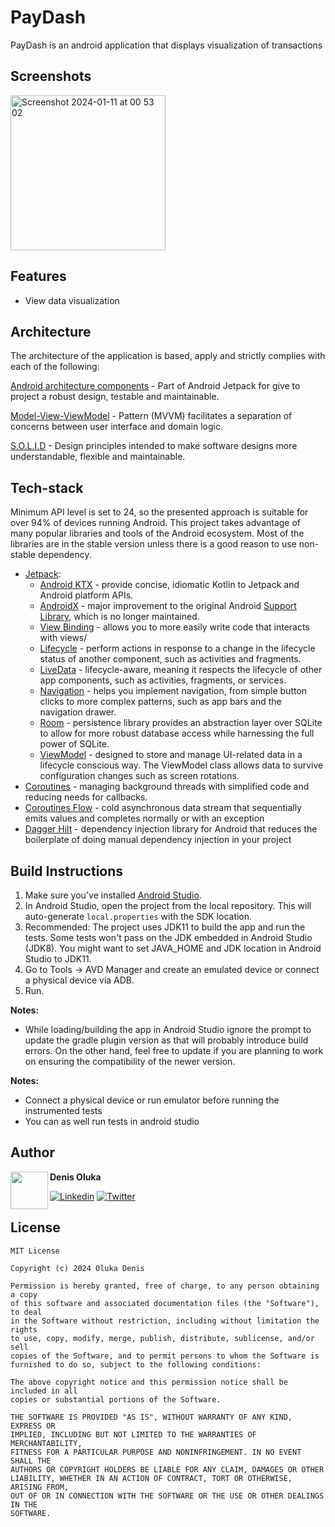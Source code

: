 # PayDash #

PayDash is an android application that displays visualization of transactions

## Screenshots ##
<img width="248" alt="Screenshot 2024-01-11 at 00 53 02" src="https://github.com/OlukaDenis/pay-dash/assets/37341054/74de6681-a6e0-42d7-be51-e404095c2a9d">


## Features
- View data visualization

## Architecture ##

The architecture of the application is based, apply and strictly complies with each of the following:

[Android architecture components](https://developer.android.com/guide/navigation/navigation-getting-started) - Part of Android Jetpack for give to project a robust design, testable and maintainable.

[Model-View-ViewModel](https://en.wikipedia.org/wiki/Model%E2%80%93view%E2%80%93viewmodel) - Pattern (MVVM) facilitates a separation of concerns between user interface and domain logic.

[S.O.L.I.D](https://en.wikipedia.org/wiki/SOLID) - Design principles intended to make software designs more understandable, flexible and maintainable.

## Tech-stack ##

Minimum API level is set to 24, so the presented approach is suitable for over 94% of devices running Android. This project takes advantage of many popular libraries and tools of the Android ecosystem. Most of the libraries are in the stable version unless there is a good reason to use non-stable dependency.
-   [Jetpack](https://developer.android.com/jetpack):
    -   [Android KTX](https://developer.android.com/kotlin/ktx.html)  - provide concise, idiomatic Kotlin to Jetpack and Android platform APIs.
    -   [AndroidX](https://developer.android.com/jetpack/androidx)  - major improvement to the original Android  [Support Library](https://developer.android.com/topic/libraries/support-library/index), which is no longer maintained.
    -   [View Binding](https://developer.android.com/topic/libraries/view-binding)  - allows you to more easily write code that interacts with views/
    -   [Lifecycle](https://developer.android.com/topic/libraries/architecture/lifecycle)  - perform actions in response to a change in the lifecycle status of another component, such as activities and fragments.
    -   [LiveData](https://developer.android.com/topic/libraries/architecture/livedata)  - lifecycle-aware, meaning it respects the lifecycle of other app components, such as activities, fragments, or services.
    -   [Navigation](https://developer.android.com/guide/navigation/)  - helps you implement navigation, from simple button clicks to more complex patterns, such as app bars and the navigation drawer.
    -   [Room](https://developer.android.com/topic/libraries/architecture/room)  - persistence library provides an abstraction layer over SQLite to allow for more robust database access while harnessing the full power of SQLite.
    -   [ViewModel](https://developer.android.com/topic/libraries/architecture/viewmodel)  - designed to store and manage UI-related data in a lifecycle conscious way. The ViewModel class allows data to survive configuration changes such as screen rotations.
-   [Coroutines](https://kotlinlang.org/docs/reference/coroutines-overview.html)  - managing background threads with simplified code and reducing needs for callbacks.
-    [Coroutines Flow](https://kotlinlang.org/docs/reference/coroutines-overview.html)  - cold asynchronous data stream that sequentially emits values and completes normally or with an exception
-   [Dagger Hilt](https://dagger.dev/hilt/)  - dependency injection library for Android that reduces the boilerplate of doing manual dependency injection in your project


## Build Instructions ##

1. Make sure you've installed [Android Studio](https://developer.android.com/studio/index.html).
2. In Android Studio, open the project from the local repository. This will auto-generate `local.properties` with the SDK location.
3. Recommended: The project uses JDK11 to build the app and run the tests. Some tests won't pass on the JDK embedded in Android Studio (JDK8). You might want to set JAVA_HOME and JDK location in Android Studio to JDK11.
4. Go to Tools → AVD Manager and create an emulated device or connect a physical device via ADB.
2. Run.

**Notes:**

* While loading/building the app in Android Studio ignore the prompt to update the gradle plugin version as that will probably introduce build errors. On the other hand, feel free to update if you are planning to work on ensuring the compatibility of the newer version.

**Notes:**

* Connect a physical device or run emulator before running the instrumented tests
* You can as well run tests in android studio
## Author ##

<img src="https://avatars.githubusercontent.com/u/37341054?v=4" width="60" align="left" />

**Denis Oluka**

[![Linkedin](https://img.shields.io/badge/-linkedin-grey?logo=linkedin)](https://www.linkedin.com/in/denis-oluka/) [![Twitter](https://shields.io/badge/-twitter-grey?logo=twitter)](https://twitter.com/dennycodev)

## License ##

    MIT License

    Copyright (c) 2024 Oluka Denis

    Permission is hereby granted, free of charge, to any person obtaining a copy
    of this software and associated documentation files (the "Software"), to deal
    in the Software without restriction, including without limitation the rights
    to use, copy, modify, merge, publish, distribute, sublicense, and/or sell
    copies of the Software, and to permit persons to whom the Software is
    furnished to do so, subject to the following conditions:

    The above copyright notice and this permission notice shall be included in all
    copies or substantial portions of the Software.

    THE SOFTWARE IS PROVIDED "AS IS", WITHOUT WARRANTY OF ANY KIND, EXPRESS OR
    IMPLIED, INCLUDING BUT NOT LIMITED TO THE WARRANTIES OF MERCHANTABILITY,
    FITNESS FOR A PARTICULAR PURPOSE AND NONINFRINGEMENT. IN NO EVENT SHALL THE
    AUTHORS OR COPYRIGHT HOLDERS BE LIABLE FOR ANY CLAIM, DAMAGES OR OTHER
    LIABILITY, WHETHER IN AN ACTION OF CONTRACT, TORT OR OTHERWISE, ARISING FROM,
    OUT OF OR IN CONNECTION WITH THE SOFTWARE OR THE USE OR OTHER DEALINGS IN THE
    SOFTWARE.
